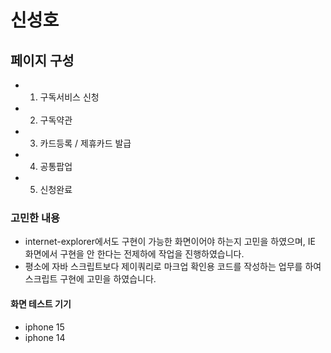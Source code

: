 # 신성호

## 페이지 구성

- 1. 구독서비스 신청
- 2. 구독약관
- 3. 카드등록 / 제휴카드 발급
- 4. 공통팝업
- 5. 신청완료

### 고민한 내용

- internet-explorer에서도 구현이 가능한 화면이어야 하는지 고민을 하였으며, IE 화면에서 구현을 안 한다는 전제하에 작업을 진행하였습니다.
- 평소에 자바 스크립트보다 제이쿼리로 마크업 확인용 코드를 작성하는 업무를 하여 스크립트 구현에 고민을 하였습니다.

#### 화면 테스트 기기

- iphone 15
- iphone 14
